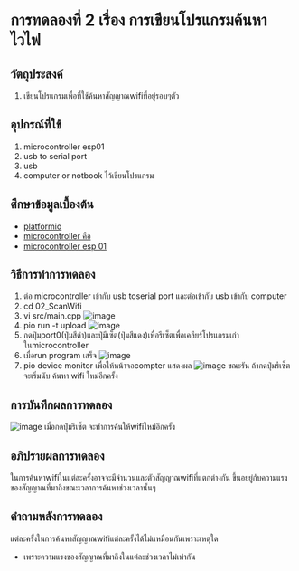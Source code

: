 # การทดลองที่ 2 เรื่อง การเขียนโปรแกรมค้นหาไวไฟ
## วัตถุประสงค์
1. เขียนโปรแกรมเพื่อที่ใช้ค้นหาสัญญาณwifiที่อยู่รอบๆตัว
## อุปกรณ์ที่ใช้
1. microcontroller esp01
2. usb to serial port
3. usb
4. computer or notbook ไว้เขียนโปรแกรม
## ศึกษาข้อมูลเบื้องต้น
* [platformio](https://platformio.org/)
* [microcontroller คือ](https://thiti.dev/blog/28/)
* [microcontroller esp 01](http://fitrox.lnwshop.com/article/28/esp8266-ตอนที่-1-รู้จักกับ-esp8266)
## วิธีการทำการทดลอง
1. ต่อ microcontroller เข้ากับ usb toserial port และต่อเข้ากับ usb เข้ากับ computer
2. cd 02_ScanWifi
3. vi src/main.cpp
![image](https://user-images.githubusercontent.com/80880831/112259330-b08fd300-8c9a-11eb-8209-9c4227c45ed5.jpeg)
4. pio run -t upload
![image](https://user-images.githubusercontent.com/80880831/112259428-e1700800-8c9a-11eb-96a0-3c4531d82681.jpeg)
5. กดปุ่มport0(ปุ่มสีดำ)และปุ่มีเซ็ต(ปุ่มสีแดง)เพื่อรีเซ็ตเพื่อเคลียร์โปรแกรมเก่าในmicrocontroller
6. เมื่อrun program เสร็จ
![image](https://user-images.githubusercontent.com/80880831/112259471-f51b6e80-8c9a-11eb-930e-440db889d5fd.jpeg)
7. pio device monitor เพื่อให้หน้าจอcompter แสดงผล
![image](https://user-images.githubusercontent.com/80880831/112259523-0a909880-8c9b-11eb-8162-552db5277d2b.jpeg)
ขณะรัน ถ้ากดปุ่มรีเซ็ต จะเริ่มนับ ค้นหา wifi ใหม่อีกครั้ง
## การบันทึกผลการทดลอง
![image](https://user-images.githubusercontent.com/80880831/112259593-24ca7680-8c9b-11eb-9230-11b3c19741f1.jpeg)
เมื่อกดปุ่มรีเซ็ต จะทำการค้นให้wifiใหม่อีกครั้ง
## อภิปรายผลการทดลอง
ในการค้นหาwifiในแต่ละครั้งอาจจะมีจำนวนและตัวสัญญาณwifiที่แตกต่างกัน ขึ้นอยยู่กับความแรงของสัญญาณที่มาถึงขณะเวลาการค้นหาช่วงเวลานั้นๆ
## คำถามหลังการทดลอง
แต่ละครั้งในการค้นหาสัญญาณwifiแต่ละครั้งได้ไม่เเหมือนกันเพราะเหตุใด
  * เพราะความแรงของสัญญาณที่มาถึงในแต่ละช่วงเวลาไม่เท่ากัน
